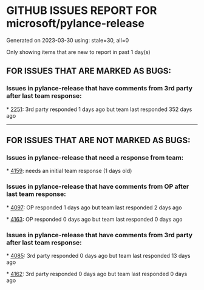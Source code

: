 
# GITHUB ISSUES REPORT FOR microsoft/pylance-release


Generated on 2023-03-30 using: stale=30, all=0


Only showing items that are new to report in past 1 day(s)


## FOR ISSUES THAT ARE MARKED AS BUGS:


### Issues in pylance-release that have comments from 3rd party after last team response:


\* [2251](https://github.com/microsoft/pylance-release/issues/2251 "Sphinx Style Docstring Rendering Feature"): 3rd party responded 1 days ago but team last responded 352 days ago

---

## FOR ISSUES THAT ARE NOT MARKED AS BUGS:


### Issues in pylance-release that need a response from team:


\* [4159](https://github.com/microsoft/pylance-release/issues/4159 "Folding is not working correctly for imports interfereing with `# region`"): needs an initial team response (1 days old)

### Issues in pylance-release that have comments from OP after last team response:


\* [4097](https://github.com/microsoft/pylance-release/issues/4097 "Pylance is linting standard library and venv site-packages"): OP responded 1 days ago but team last responded 2 days ago

\* [4163](https://github.com/microsoft/pylance-release/issues/4163 "Pyright and pylance disagree"): OP responded 0 days ago but team last responded 0 days ago

### Issues in pylance-release that have comments from 3rd party after last team response:


\* [4085](https://github.com/microsoft/pylance-release/issues/4085 "Create documentation on the topic of using pylance and pyright (CLI) together"): 3rd party responded 0 days ago but team last responded 13 days ago

\* [4162](https://github.com/microsoft/pylance-release/issues/4162 "Pylance does not see installed libraries with the main interpreter selected"): 3rd party responded 0 days ago but team last responded 0 days ago
